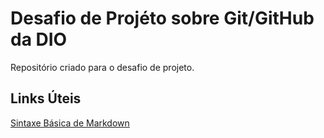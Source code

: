 # Desafio de Projéto sobre Git/GitHub da DIO
Repositório criado para o desafio de projeto.
## Links Úteis
[Sintaxe Básica de Markdown](https://www.markdownguide.org/basic-syntax/)
